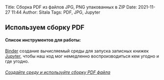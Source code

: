 Title: Сборка PDF из файлов JPG, PNG упакованных в ZIP
Date: 2021-11-27 11:44
Author: Sitala
Tags: PDF, JPG, Jupyter 

## Используем сборку PDF

#### Список инструментов для работы: 
[Binder][1] создание вычисляемый среды для запуска записных книжек [Jupyter][2], 
чтобы наш код мог немедленно воспроизводиться кем угодно и где угодно.

[1]: https://mybinder.org/
[2]: https://jupyter.org/

###### [Создайте среду и используйте сборку PDF файла][3]

[3]: https://mybinder.org/v2/gh/sharkevolution/requirements.git/HEAD?filepath=image_to_pdf.ipynb
